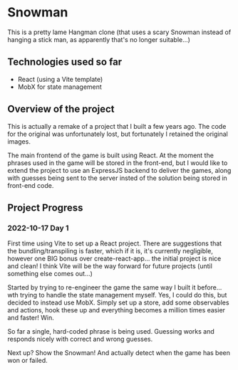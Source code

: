 # Snowman

This is a pretty lame Hangman clone (that uses a scary Snowman instead of hanging a stick man, as apparently that's no longer suitable...)

## Technologies used so far

- React (using a Vite template)
- MobX for state management

## Overview of the project

This is actually a remake of a project that I built a few years ago. The code for the original was unfortunately lost, but fortunately I retained the original images.

The main frontend of the game is built using React. At the moment the phrases used in the game will be stored in the front-end, but I would like to extend the project to use an ExpressJS backend to deliver the games, along with guesses being sent to the server insted of the solution being stored in front-end code.

## Project Progress

### 2022-10-17 Day 1

First time using Vite to set up a React project. There are suggestions that the bundling/transpiling is faster, which if it is, it's currently negligible, however one BIG bonus over create-react-app... the initial project is nice and clean! I think Vite will be the way forward for future projects (until something else comes out...)

Started by trying to re-engineer the game the same way I built it before... wth trying to handle the state management myself. Yes, I could do this, but decided to instead use MobX. Simply set up a store, add some observables and actions, hook these up and everything becomes a million times easier and faster! Win.

So far a single, hard-coded phrase is being used. Guessing works and responds nicely with correct and wrong guesses.

Next up? Show the Snowman! And actually detect when the game has been won or failed.
